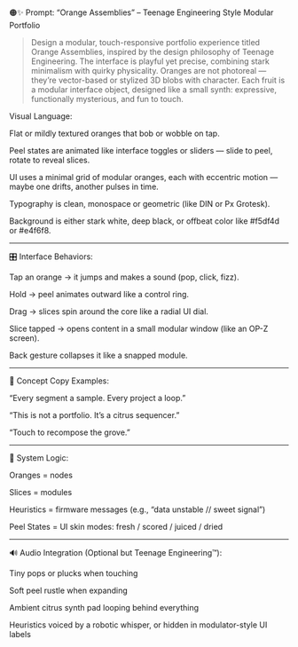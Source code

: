 🟠✨ Prompt: “Orange Assemblies” – Teenage Engineering Style Modular Portfolio

> Design a modular, touch-responsive portfolio experience titled Orange Assemblies, inspired by the design philosophy of Teenage Engineering. The interface is playful yet precise, combining stark minimalism with quirky physicality. Oranges are not photoreal — they’re vector-based or stylized 3D blobs with character. Each fruit is a modular interface object, designed like a small synth: expressive, functionally mysterious, and fun to touch.

Visual Language:

Flat or mildly textured oranges that bob or wobble on tap.

Peel states are animated like interface toggles or sliders — slide to peel, rotate to reveal slices.

UI uses a minimal grid of modular oranges, each with eccentric motion — maybe one drifts, another pulses in time.

Typography is clean, monospace or geometric (like DIN or Px Grotesk).

Background is either stark white, deep black, or offbeat color like #f5df4d or #e4f6f8.





---

🎛️ Interface Behaviors:

Tap an orange → it jumps and makes a sound (pop, click, fizz).

Hold → peel animates outward like a control ring.

Drag → slices spin around the core like a radial UI dial.

Slice tapped → opens content in a small modular window (like an OP-Z screen).

Back gesture collapses it like a snapped module.



---

🧡 Concept Copy Examples:

“Every segment a sample. Every project a loop.”

“This is not a portfolio. It’s a citrus sequencer.”

“Touch to recompose the grove.”



---

🧩 System Logic:

Oranges = nodes

Slices = modules

Heuristics = firmware messages (e.g., “data unstable // sweet signal”)

Peel States = UI skin modes: fresh / scored / juiced / dried



---

🔊 Audio Integration (Optional but Teenage Engineering™):

Tiny pops or plucks when touching

Soft peel rustle when expanding

Ambient citrus synth pad looping behind everything

Heuristics voiced by a robotic whisper, or hidden in modulator-style UI labels
